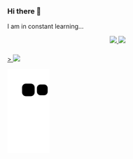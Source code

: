 ### Hi there 👋
I am in constant learning...

<div align="center">
  
  <a href="https://github.com/Dayanaferrer">
  <img height="180em" src="https://github-readme-stats.vercel.app/api?username=Dayanaferrer&show_icons=true&theme=dracula&include_all_commits=true&count_private=true"/>
  <img height="180em" src="https://github-readme-stats.vercel.app/api/top-langs/?username=Dayanaferrer&layout=compact&langs_count=7&theme=dracula"/>
    
</div>

  ###
  
  
<div> 
>
  <a href="https://www.linkedin.com/in/dayanaferreira0/" target="_blank"><img src="https://img.shields.io/badge/-LinkedIn-%230077B5?style=for-the-badge&logo=linkedin&logoColor=white" target="_blank"></a> 
 
  ![Snake animation](https://github.com/rafaballerini/rafaballerini/blob/output/github-contribution-grid-snake.svg)
 
</div>
